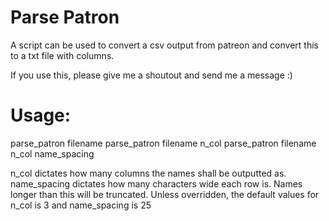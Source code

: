 # Parse Patron
A script can be used to convert a csv output from patreon and convert this to a txt file with columns.

If you use this, please give me a shoutout and send me a message :)

# Usage:
parse_patron filename
parse_patron filename n_col
parse_patron filename n_col name_spacing

n_col dictates how many columns the names shall be outputted as.
name_spacing dictates how many characters wide each row is. Names longer than this will be truncated.
Unless overridden, the default values for n_col is 3 and name_spacing is 25
